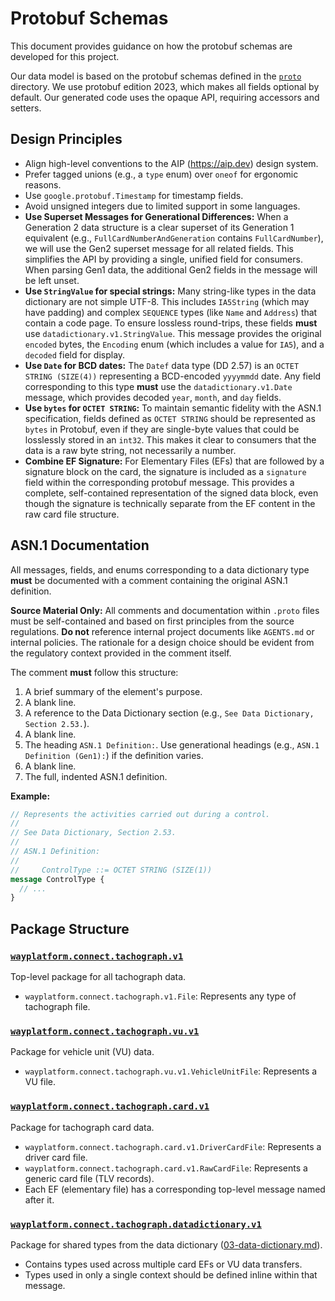 # Protobuf Schemas

This document provides guidance on how the protobuf schemas are developed for this project.

Our data model is based on the protobuf schemas defined in the [`proto`](.) directory. We use protobuf edition 2023, which makes all fields optional by default. Our generated code uses the opaque API, requiring accessors and setters.

## Design Principles

- Align high-level conventions to the AIP (https://aip.dev) design system.
- Prefer tagged unions (e.g., a `type` enum) over `oneof` for ergonomic reasons.
- Use `google.protobuf.Timestamp` for timestamp fields.
- Avoid unsigned integers due to limited support in some languages.
- **Use Superset Messages for Generational Differences:** When a Generation 2 data structure is a clear superset of its Generation 1 equivalent (e.g., `FullCardNumberAndGeneration` contains `FullCardNumber`), we will use the Gen2 superset message for all related fields. This simplifies the API by providing a single, unified field for consumers. When parsing Gen1 data, the additional Gen2 fields in the message will be left unset.
- **Use `StringValue` for special strings:** Many string-like types in the data dictionary are not simple UTF-8. This includes `IA5String` (which may have padding) and complex `SEQUENCE` types (like `Name` and `Address`) that contain a code page. To ensure lossless round-trips, these fields **must** use `datadictionary.v1.StringValue`. This message provides the original `encoded` bytes, the `Encoding` enum (which includes a value for `IA5`), and a `decoded` field for display.
- **Use `Date` for BCD dates:** The `Datef` data type (DD 2.57) is an `OCTET STRING (SIZE(4))` representing a BCD-encoded `yyyymmdd` date. Any field corresponding to this type **must** use the `datadictionary.v1.Date` message, which provides decoded `year`, `month`, and `day` fields.
- **Use `bytes` for `OCTET STRING`:** To maintain semantic fidelity with the ASN.1 specification, fields defined as `OCTET STRING` should be represented as `bytes` in Protobuf, even if they are single-byte values that could be losslessly stored in an `int32`. This makes it clear to consumers that the data is a raw byte string, not necessarily a number.
- **Combine EF Signature:** For Elementary Files (EFs) that are followed by a signature block on the card, the signature is included as a `signature` field within the corresponding protobuf message. This provides a complete, self-contained representation of the signed data block, even though the signature is technically separate from the EF content in the raw card file structure.

## ASN.1 Documentation

All messages, fields, and enums corresponding to a data dictionary type **must** be documented with a comment containing the original ASN.1 definition.

**Source Material Only:** All comments and documentation within `.proto` files must be self-contained and based on first principles from the source regulations. **Do not** reference internal project documents like `AGENTS.md` or internal policies. The rationale for a design choice should be evident from the regulatory context provided in the comment itself.

The comment **must** follow this structure:
1.  A brief summary of the element's purpose.
2.  A blank line.
3.  A reference to the Data Dictionary section (e.g., `See Data Dictionary, Section 2.53.`).
4.  A blank line.
5.  The heading `ASN.1 Definition:`. Use generational headings (e.g., `ASN.1 Definition (Gen1):`) if the definition varies.
6.  A blank line.
7.  The full, indented ASN.1 definition.

**Example:**
```protobuf
// Represents the activities carried out during a control.
//
// See Data Dictionary, Section 2.53.
//
// ASN.1 Definition:
//
//     ControlType ::= OCTET STRING (SIZE(1))
message ControlType {
  // ...
}
```

## Package Structure

### [`wayplatform.connect.tachograph.v1`](./wayplatform/connect/tachograph/v1)
Top-level package for all tachograph data.
- `wayplatform.connect.tachograph.v1.File`: Represents any type of tachograph file.

### [`wayplatform.connect.tachograph.vu.v1`](./wayplatform/connect/tachograph/vu/v1)
Package for vehicle unit (VU) data.
- `wayplatform.connect.tachograph.vu.v1.VehicleUnitFile`: Represents a VU file.

### [`wayplatform.connect.tachograph.card.v1`](./wayplatform/connect/tachograph/card/v1)
Package for tachograph card data.
- `wayplatform.connect.tachograph.card.v1.DriverCardFile`: Represents a driver card file.
- `wayplatform.connect.tachograph.card.v1.RawCardFile`: Represents a generic card file (TLV records).
- Each EF (elementary file) has a corresponding top-level message named after it.

### [`wayplatform.connect.tachograph.datadictionary.v1`](./wayplatform/connect/tachograph/datadictionary/v1)
Package for shared types from the data dictionary ([03-data-dictionary.md](../../docs/regulation/chapters/03-data-dictionary.md)).
- Contains types used across multiple card EFs or VU data transfers.
- Types used in only a single context should be defined inline within that message.
